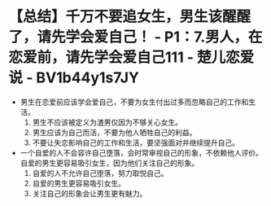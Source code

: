 # 【总结】千万不要追女生，男生该醒醒了，请先学会爱自己！ - P1：7.男人，在恋爱前，请先学会爱自己111 - 楚儿恋爱说 - BV1b44y1s7JY

-   男生在恋爱前应该学会爱自己，不要为女生付出过多而忽略自己的工作和生活。
    1.  男生不应该被定义为渣男仅因为不够关心女生。
    2.  男生应该为自己而活，不要为他人牺牲自己的利益。
    3.  不要让失恋影响自己的工作和生活，要坚强面对并继续提升自己。
-   一个自爱的人不会容许自己堕落，会时常审视自己的形象，不依赖他人评价。自爱的男生更容易吸引女生，因为他们关注自己的形象。
    1.  自爱的人不允许自己堕落，努力取悦自己。
    2.  自爱的男生更容易吸引女生。
    3.  关注自己的形象会让男生更有魅力。